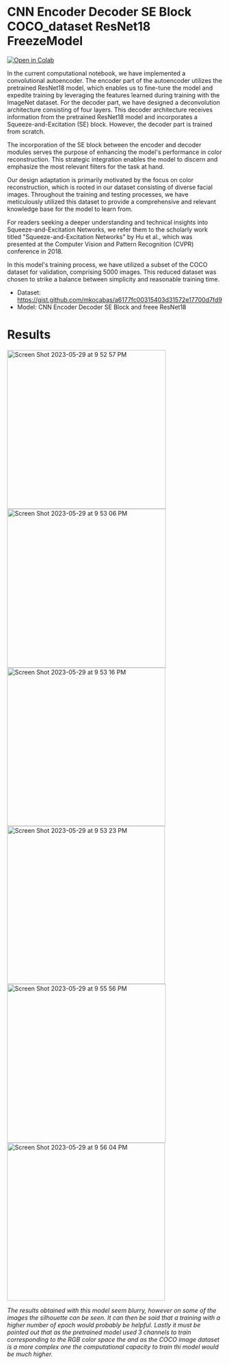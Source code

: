 # CNN Encoder Decoder SE Block COCO_dataset ResNet18 FreezeModel

[![Open in Colab](https://colab.research.google.com/assets/colab-badge.svg)](https://colab.research.google.com/github/adriangar8/Artificial-Intelligence-degree_UAB/blob/master/CNN_Encoder_Decoder_SE_Block_COCO_dataset_ResNet18_FreezeModel.ipynb)

In the current computational notebook, we have implemented a convolutional autoencoder. The encoder part of the autoencoder utilizes the pretrained ResNet18 model, which enables us to fine-tune the model and expedite training by leveraging the features learned during training with the ImageNet dataset. For the decoder part, we have designed a deconvolution architecture consisting of four layers. This decoder architecture receives information from the pretrained ResNet18 model and incorporates a Squeeze-and-Excitation (SE) block. However, the decoder part is trained from scratch.

The incorporation of the SE block between the encoder and decoder modules serves the purpose of enhancing the model's performance in color reconstruction. This strategic integration enables the model to discern and emphasize the most relevant filters for the task at hand.

Our design adaptation is primarily motivated by the focus on color reconstruction, which is rooted in our dataset consisting of diverse facial images. Throughout the training and testing processes, we have meticulously utilized this dataset to provide a comprehensive and relevant knowledge base for the model to learn from.

For readers seeking a deeper understanding and technical insights into Squeeze-and-Excitation Networks, we refer them to the scholarly work titled "Squeeze-and-Excitation Networks" by Hu et al., which was presented at the Computer Vision and Pattern Recognition (CVPR) conference in 2018.

In this model's training process, we have utilized a subset of the COCO dataset for validation, comprising 5000 images. This reduced dataset was chosen to strike a balance between simplicity and reasonable training time.

- Dataset: https://gist.github.com/mkocabas/a6177fc00315403d31572e17700d7fd9
- Model: CNN Encoder Decoder SE Block and freee ResNet18 

# Results

<img width="371" alt="Screen Shot 2023-05-29 at 9 52 57 PM" src="https://github.com/DCC-UAB/dlnn-project_ia-group_03/assets/113826268/9b032576-7cd9-4afc-9aa1-12a529c8ed56">

<img width="371" alt="Screen Shot 2023-05-29 at 9 53 06 PM" src="https://github.com/DCC-UAB/dlnn-project_ia-group_03/assets/113826268/180f1d76-7e4c-4a44-b2f8-1385bdfad784">

<img width="370" alt="Screen Shot 2023-05-29 at 9 53 16 PM" src="https://github.com/DCC-UAB/dlnn-project_ia-group_03/assets/113826268/96270b63-c620-4ab4-8632-02ca26cfc6c0">

<img width="369" alt="Screen Shot 2023-05-29 at 9 53 23 PM" src="https://github.com/DCC-UAB/dlnn-project_ia-group_03/assets/113826268/0e3c4dce-46a2-4ade-9165-04fa7a14acda">

<img width="371" alt="Screen Shot 2023-05-29 at 9 55 56 PM" src="https://github.com/DCC-UAB/dlnn-project_ia-group_03/assets/113826268/df29b00e-6d2d-4c8f-9f79-1e8caf0b2bd7">

<img width="369" alt="Screen Shot 2023-05-29 at 9 56 04 PM" src="https://github.com/DCC-UAB/dlnn-project_ia-group_03/assets/113826268/c2d843c6-c1ad-497b-9c4b-ce33c36406bb">


*The results obtained with this model seem blurry, however on some of the images the silhouette can be seen. It can then be said that a training with a higher number of epoch would probably be helpful. Lastly it must be pointed out that as the pretrained model used 3 channels to train corresponding to the RGB color space the and as the COCO image dataset is a more complex one the computational capacity to train thi model would be much higher.*
